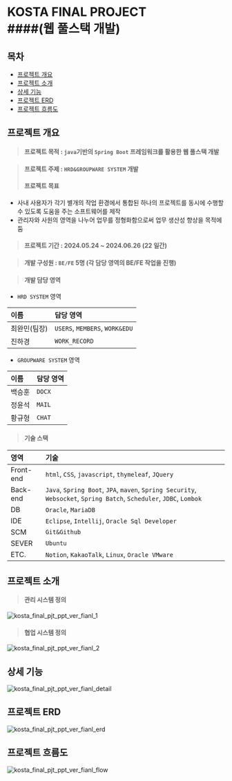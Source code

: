 # KOSTA FINAL PROJECT<br/>####(웹 풀스택 개발)

## 목차
* [프로젝트 개요](#프로젝트-개요)
* [프로젝트 소개](#프로젝트-소개)
* [상세 기능](#상세-기능)
* [프로젝트 ERD](#프로젝트-ERD)
* [프로젝트 흐름도](#프로젝트-흐름도)

## 프로젝트 개요

> #### 프로젝트 목적 : `java`기반의 `Spring Boot` 프레임워크를 활용한 웹 풀스택 개발

> #### 프로젝트 주제 : `HRD&GROUPWARE SYSTEM` 개발
> #### 프로젝트 목표
 * 사내 사용자가 각기 별개의 작업 환경에서 통합된 하나의 프로젝트를 동시에 수행할 수 있도록 도움을 주는 소프트웨어를 제작
 * 관리자와 사원의 영역을 나누어 업무를 정형화함으로써 업무 생산성 향상을 목적에 둠

> #### 프로젝트 기간 : 2024.05.24 ~ 2024.06.26 (22 일간)

> #### 개발 구성원 : `BE/FE` 5명 (각 담당 영역의 BE/FE 작업을 진행)

> #### 개발 담당 영역
 * `HRD SYSTEM` 영역
 
 |이름|담당 영역|
 |:---|:---|
 |최완민(팀장)|`USERS`, `MEMBERS`, `WORK&EDU`|
 |진하경|`WORK_RECORD`|

 * `GROUPWARE SYSTEM` 영역
 
 |이름|담당 영역|
 |:---|:---|
 |백승훈|`DOCX`|
 |정윤석|`MAIL`|
 |황규형|`CHAT`|

> #### 기술 스택

 |영역|기술|
 |:---|:---|
 |Front-end|`html`, `CSS`, `javascript`, `thymeleaf`, `JQuery`|
 |Back-end |`Java`, `Spring Boot`, `JPA`, `maven`, `Spring Security`, `Websocket`, `Spring Batch`, `Scheduler`, `JDBC`, `Lombok`|
 |DB|`Oracle`, `MariaDB` |
 |IDE|`Eclipse`, `Intellij`, `Oracle Sql Developer`|
 |SCM|`Git&Github`|
 |SEVER|`Ubuntu`|
 |ETC.|`Notion`, `KakaoTalk`, `Linux`, `Oracle VMware`|

## 프로젝트 소개
> #### 관리 시스템 정의
![kosta_final_pjt_ppt_ver_fianl_1](https://github.com/choiwanmin/kosta_final_pjt/assets/111493653/4eea3baf-dee1-4870-a23b-0be259766d20)

> #### 협업 시스템 정의
![kosta_final_pjt_ppt_ver_fianl_2](https://github.com/choiwanmin/kosta_final_pjt/assets/111493653/1251d3cb-8b0b-4156-887f-bc72f0a11aac)

## 상세 기능
![kosta_final_pjt_ppt_ver_fianl_detail](https://github.com/choiwanmin/kosta_final_pjt/assets/111493653/d0703273-192e-4ec7-a438-5878009a7adc)
## 프로젝트 ERD
![kosta_final_pjt_ppt_ver_fianl_erd](https://github.com/choiwanmin/kosta_final_pjt/assets/111493653/e12c9fed-4f67-4b2f-a7a6-3d98bfde1fa7)

## 프로젝트 흐름도
![kosta_final_pjt_ppt_ver_fianl_flow](https://github.com/choiwanmin/kosta_final_pjt/assets/111493653/ea5a340a-7cc2-4041-86d2-10a8f2ea69bb)

